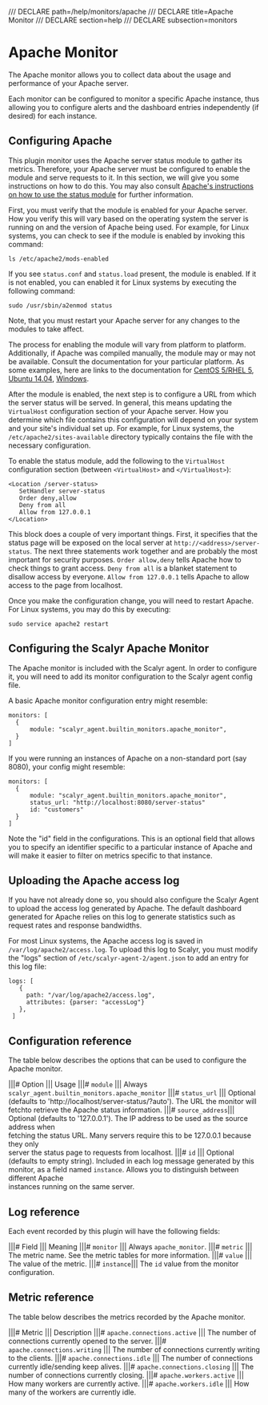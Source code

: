 /// DECLARE path=/help/monitors/apache
/// DECLARE title=Apache Monitor
/// DECLARE section=help
/// DECLARE subsection=monitors

# Apache Monitor

The Apache monitor allows you to collect data about the usage and performance of your Apache server.

Each monitor can be configured to monitor a specific Apache instance, thus allowing you to configure alerts and the
dashboard entries independently (if desired) for each instance.

## Configuring Apache

This plugin monitor uses the Apache server status module to gather its metrics.  Therefore, your Apache server must be
configured to enable the module and serve requests to it.  In this section, we will give you some instructions on
how to do this.  You may also consult 
[Apache's instructions on how to use the status module](http://httpd.apache.org/docs/2.2/mod/mod_status.html) for
further information.

First, you must verify that the module is enabled for your Apache server.  How you verify this will vary based on the
operating system the server is running on and the version of Apache being used.  For example, for Linux systems, you
can check to see if the module is enabled by invoking this command:

    ls /etc/apache2/mods-enabled

If you see ``status.conf`` and ``status.load`` present, the module is enabled.  If it is not enabled, you
can enabled it for Linux systems by executing the following command:

    sudo /usr/sbin/a2enmod status

Note, that you must restart your Apache server for any changes to the modules to take affect.

The process for enabling the module will vary from platform to
platform.  Additionally, if Apache was compiled manually, the module may or may not be available.  Consult the
documentation for your particular platform.  As some examples, here are links to the documentation for
[CentOS 5/RHEL 5](https://www.centos.org/docs/5/html/5.1/Deployment_Guide/s1-apache-addmods.html), 
[Ubuntu 14.04](https://help.ubuntu.com/14.04/serverguide/httpd.html),
[Windows](http://httpd.apache.org/docs/2.0/platform/windows.html#cust).

After the module is enabled, the next step is to configure a URL from which the server status will be served.
In general, this means updating the ``VirtualHost`` configuration section of your Apache server.  How you determine
which file contains this configuration will depend on your system and your site's individual set up.  For
example, for Linux systems, the ``/etc/apache2/sites-available`` directory typically contains the file with the
necessary configuration.

To enable the status module, add the following to the ``VirtualHost`` configuration section (between ``<VirtualHost>``
 and ``</VirtualHost>``):

    <Location /server-status>
       SetHandler server-status
       Order deny,allow
       Deny from all
       Allow from 127.0.0.1
    </Location>

This block does a couple of very important things.  First, it specifies that the status page will be exposed on the
local server at ``http://<address>/server-status``.  The next three statements work together and are probably the most
important for security purposes.  ``Order allow,deny`` tells Apache how to check things to grant access.
``Deny from all`` is a blanket statement to disallow access by everyone.  ``Allow from 127.0.0.1`` tells Apache to
allow access to the page from localhost.

Once you make the configuration change, you will need to restart Apache.  For Linux systems, you may do this by
executing:

    sudo service apache2 restart

## Configuring the Scalyr Apache Monitor

The Apache monitor is included with the Scalyr agent.  In order to configure it, you will need to add its monitor
configuration to the Scalyr agent config file.

A basic Apache monitor configuration entry might resemble:

    monitors: [
      {
          module: "scalyr_agent.builtin_monitors.apache_monitor",
      }
    ]

If you were running an instances of Apache on a non-standard port (say 8080), your config might resemble:

    monitors: [
      {
          module: "scalyr_agent.builtin_monitors.apache_monitor",
          status_url: "http://localhost:8080/server-status"
          id: "customers"
      }
    ]

Note the "id" field in the configurations.  This is an optional field that allows you to specify an identifier specific
to a particular instance of Apache and will make it easier to filter on metrics specific to that instance.

## Uploading the Apache access log

If you have not already done so, you should also configure the Scalyr Agent to upload the access log
generated by Apache.  The default dashboard generated for Apache relies on this log to generate statistics
such as request rates and response bandwidths.

For most Linux systems, the Apache access log is saved in ``/var/log/apache2/access.log``.  To upload this log
to Scalyr, you must modify the "logs" section of ``/etc/scalyr-agent-2/agent.json`` to add an entry for this
log file:

    logs: [
       {
         path: "/var/log/apache2/access.log",
         attributes: {parser: "accessLog"}
       },
     ]

## Configuration reference

The table below describes the options that can be used to configure the Apache monitor.

|||# Option            ||| Usage
|||# ``module``        ||| Always ``scalyr_agent.builtin_monitors.apache_monitor``
|||# ``status_url``    ||| Optional (defaults to 'http://localhost/server-status/?auto').  The URL the monitor will \
                           fetchto retrieve the Apache status information.
|||# ``source_address``||| Optional (defaults to '127.0.0.1'). The IP address to be used as the source address when \
                           fetching the status URL.  Many servers require this to be 127.0.0.1 because they only \
                           server the status page to requests from localhost.
|||# ``id``            ||| Optional (defaults to empty string).  Included in each log message generated by this \
                           monitor, as a field named ``instance``. Allows you to distinguish between different Apache \
                           instances running on the same server.

## Log reference

Each event recorded by this plugin will have the following fields:

|||# Field       ||| Meaning
|||# ``monitor`` ||| Always ``apache_monitor``.
|||# ``metric``  ||| The metric name.  See the metric tables for more information.
|||# ``value``   ||| The value of the metric.
|||# ``instance``||| The ``id`` value from the monitor configuration.

## Metric reference

The table below describes the metrics recorded by the Apache monitor.

|||# Metric                         ||| Description
|||# ``apache.connections.active``  ||| The number of connections currently opened to the server.
|||# ``apache.connections.writing`` ||| The number of connections currently writing to the clients.
|||# ``apache.connections.idle``    ||| The number of connections currently idle/sending keep alives.
|||# ``apache.connections.closing`` ||| The number of connections currently closing.
|||# ``apache.workers.active``      ||| How many workers are currently active.
|||# ``apache.workers.idle``        ||| How many of the workers are currently idle.
